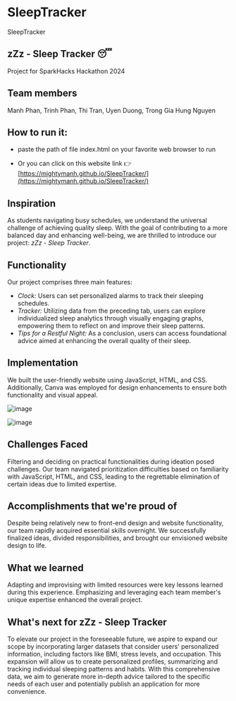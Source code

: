# SleepTracker
SleepTracker

## zZz - Sleep Tracker 😴

Project for SparkHacks Hackathon 2024

## Team members

Manh Phan, Trinh Phan, Thi Tran, Uyen Duong, Trong Gia Hung Nguyen

## How to run it:

- paste the path of file index.html on your favorite web browser to run
  
- Or you can click on this website link 👉 [https://mightymanh.github.io/SleepTracker/](https://mightymanh.github.io/SleepTracker/)

## Inspiration

As students navigating busy schedules, we understand the universal challenge of achieving quality sleep. With the goal of contributing to a more balanced day and enhancing well-being, we are thrilled to introduce our project: *zZz - Sleep Tracker*.

## Functionality

Our project comprises three main features:
- *Clock:* Users can set personalized alarms to track their sleeping schedules.
- *Tracker:* Utilizing data from the preceding tab, users can explore individualized sleep analytics through visually engaging graphs, empowering them to reflect on and improve their sleep patterns.
- *Tips for a Restful Night:* As a conclusion, users can access foundational advice aimed at enhancing the overall quality of their sleep.

## Implementation

We built the user-friendly website using JavaScript, HTML, and CSS. Additionally, Canva was employed for design enhancements to ensure both functionality and visual appeal. 

![image](https://github.com/Mightymanh/SleepTracker/assets/92337557/761e8b69-8849-44ff-b0d8-6681af0a3a6d)


![image](https://github.com/Mightymanh/SleepTracker/assets/92337557/2b4c9d42-9524-4492-b9f7-57647227a44f)



## Challenges Faced

Filtering and deciding on practical functionalities during ideation posed challenges. Our team navigated prioritization difficulties based on familiarity with JavaScript, HTML, and CSS, leading to the regrettable elimination of certain ideas due to limited expertise.

## Accomplishments that we're proud of

Despite being relatively new to front-end design and website functionality, our team rapidly acquired essential skills overnight. We successfully finalized ideas, divided responsibilities, and brought our envisioned website design to life.

## What we learned

Adapting and improvising with limited resources were key lessons learned during this experience. Emphasizing and leveraging each team member's unique expertise enhanced the overall project.

## What's next for zZz - Sleep Tracker

To elevate our project in the foreseeable future, we aspire to expand our scope by incorporating larger datasets that consider users' personalized information, including factors like BMI, stress levels, and occupation. This expansion will allow us to create personalized profiles, summarizing and tracking individual sleeping patterns and habits. With this comprehensive data, we aim to generate more in-depth advice tailored to the specific needs of each user and potentially publish an application for more convenience.
